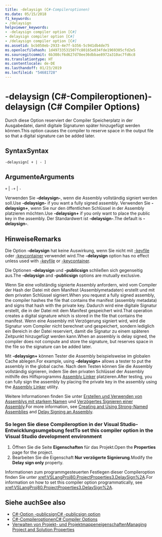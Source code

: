 ```yaml
---
title: -delaysign (C#-Compileroptionen)
ms.date: 05/15/2018
f1_keywords:
- /delaysign
helpviewer_keywords:
- -delaysign compiler option [C#]
- delaysign compiler option [C#]
- /delaysign compiler option [C#]
ms.assetid: bcb058eb-2933-4e7f-b356-5c941db4de75
ms.openlocfilehash: 1d49733531507fc80165e034fde1969305cfd2e5
ms.sourcegitcommit: 6b308cf6d627d78ee36dbbae8972a310ac7fd6c8
ms.translationtype: HT
ms.contentlocale: de-DE
ms.lasthandoff: 01/23/2019
ms.locfileid: "54681728"
---
```

# <a name="-delaysign-c-compiler-options"></a><span data-ttu-id="d8fce-102">-delaysign (C#-Compileroptionen)</span><span class="sxs-lookup"><span data-stu-id="d8fce-102">-delaysign (C# Compiler Options)</span></span>

<span data-ttu-id="d8fce-103">Durch diese Option reserviert der Compiler Speicherplatz in der Ausgabedatei, damit digitale Signaturen später hinzugefügt werden können.</span><span class="sxs-lookup"><span data-stu-id="d8fce-103">This option causes the compiler to reserve space in the output file so that a digital signature can be added later.</span></span>

## <a name="syntax"></a><span data-ttu-id="d8fce-104">Syntax</span><span class="sxs-lookup"><span data-stu-id="d8fce-104">Syntax</span></span>

```console
-delaysign[ + | - ]
```

## <a name="arguments"></a><span data-ttu-id="d8fce-105">Argumente</span><span class="sxs-lookup"><span data-stu-id="d8fce-105">Arguments</span></span>

<span data-ttu-id="d8fce-106">`+` &#124; `-`</span><span class="sxs-lookup"><span data-stu-id="d8fce-106">`+` &#124; `-`</span></span>

<span data-ttu-id="d8fce-107">Verwenden Sie **-delaysign-**, wenn die Assembly vollständig signiert werden soll.</span><span class="sxs-lookup"><span data-stu-id="d8fce-107">Use **-delaysign-** if you want a fully signed assembly.</span></span> <span data-ttu-id="d8fce-108">Verwenden Sie **-delaysign+**, wenn Sie nur den öffentlichen Schlüssel in der Assembly platzieren möchten.</span><span class="sxs-lookup"><span data-stu-id="d8fce-108">Use **-delaysign+** if you only want to place the public key in the assembly.</span></span> <span data-ttu-id="d8fce-109">Der Standardwert ist **-delaysign-**.</span><span class="sxs-lookup"><span data-stu-id="d8fce-109">The default is **-delaysign-**.</span></span>

## <a name="remarks"></a><span data-ttu-id="d8fce-110">Hinweise</span><span class="sxs-lookup"><span data-stu-id="d8fce-110">Remarks</span></span>

<span data-ttu-id="d8fce-111">Die Option **-delaysign** hat keine Auswirkung, wenn Sie nicht mit [-keyfile](../../../csharp/language-reference/compiler-options/keyfile-compiler-option.md) oder [-keycontainer](../../../csharp/language-reference/compiler-options/keycontainer-compiler-option.md) verwendet wird.</span><span class="sxs-lookup"><span data-stu-id="d8fce-111">The **-delaysign** option has no effect unless used with [-keyfile](../../../csharp/language-reference/compiler-options/keyfile-compiler-option.md) or [-keycontainer](../../../csharp/language-reference/compiler-options/keycontainer-compiler-option.md).</span></span>

<span data-ttu-id="d8fce-112">Die Optionen **-delaysign** und **-publicsign** schließen sich gegenseitig aus.</span><span class="sxs-lookup"><span data-stu-id="d8fce-112">The **-delaysign** and **-publicsign** options are mutually exclusive.</span></span>

<span data-ttu-id="d8fce-113">Wenn Sie eine vollständig signierte Assembly anfordern, wird vom Compiler der Hash der Datei mit dem Manifest (Assemblymetadaten) erstellt und mit dem privaten Schlüssel signiert.</span><span class="sxs-lookup"><span data-stu-id="d8fce-113">When you request a fully signed assembly, the compiler hashes the file that contains the manifest (assembly metadata) and signs that hash with the private key.</span></span> <span data-ttu-id="d8fce-114">Dadurch wird eine digitale Signatur erstellt, die in der Datei mit dem Manifest gespeichert wird.</span><span class="sxs-lookup"><span data-stu-id="d8fce-114">That operation creates a digital signature which is stored in the file that contains the manifest.</span></span> <span data-ttu-id="d8fce-115">Wenn eine Assembly mit Verzögerung signiert wird, wird die Signatur vom Compiler nicht berechnet und gespeichert, sondern lediglich ein Bereich in der Datei reserviert, damit die Signatur zu einem späteren Zeitpunkt hinzugefügt werden kann.</span><span class="sxs-lookup"><span data-stu-id="d8fce-115">When an assembly is delay signed, the compiler does not compute and store the signature, but reserves space in the file so the signature can be added later.</span></span>

<span data-ttu-id="d8fce-116">Mit **-delaysign+** können Tester die Assembly beispielsweise im globalen Cache ablegen.</span><span class="sxs-lookup"><span data-stu-id="d8fce-116">For example, using **-delaysign+** allows a tester to put the assembly in the global cache.</span></span> <span data-ttu-id="d8fce-117">Nach dem Testen können Sie die Assembly vollständig signieren, indem Sie den privaten Schlüssel der Assembly mithilfe des Hilfsprogramms [Assembly Linker](../../../framework/tools/al-exe-assembly-linker.md) platzieren.</span><span class="sxs-lookup"><span data-stu-id="d8fce-117">After testing, you can fully sign the assembly by placing the private key in the assembly using the [Assembly Linker](../../../framework/tools/al-exe-assembly-linker.md) utility.</span></span>

<span data-ttu-id="d8fce-118">Weitere Informationen finden Sie unter [Erstellen und Verwenden von Assemblys mit starkem Namen](../../../framework/app-domains/create-and-use-strong-named-assemblies.md) und [Verzögertes Signieren einer Assembly](../../../framework/app-domains/delay-sign-assembly.md).</span><span class="sxs-lookup"><span data-stu-id="d8fce-118">For more information, see [Creating and Using Strong-Named Assemblies](../../../framework/app-domains/create-and-use-strong-named-assemblies.md) and [Delay Signing an Assembly](../../../framework/app-domains/delay-sign-assembly.md).</span></span>

### <a name="to-set-this-compiler-option-in-the-visual-studio-development-environment"></a><span data-ttu-id="d8fce-119">So legen Sie diese Compileroption in der Visual Studio-Entwicklungsumgebung fest</span><span class="sxs-lookup"><span data-stu-id="d8fce-119">To set this compiler option in the Visual Studio development environment</span></span>

1. <span data-ttu-id="d8fce-120">Öffnen Sie die Seite **Eigenschaften** für das Projekt.</span><span class="sxs-lookup"><span data-stu-id="d8fce-120">Open the **Properties** page for the project.</span></span>
1. <span data-ttu-id="d8fce-121">Bearbeiten Sie die Eigenschaft **Nur verzögerte Signierung**.</span><span class="sxs-lookup"><span data-stu-id="d8fce-121">Modify the **Delay sign only** property.</span></span>

<span data-ttu-id="d8fce-122">Informationen zum programmgesteuerten Festlegen dieser Compileroption finden Sie unter <xref:VSLangProj80.ProjectProperties3.DelaySign%2A>.</span><span class="sxs-lookup"><span data-stu-id="d8fce-122">For information on how to set this compiler option programmatically, see <xref:VSLangProj80.ProjectProperties3.DelaySign%2A>.</span></span>

## <a name="see-also"></a><span data-ttu-id="d8fce-123">Siehe auch</span><span class="sxs-lookup"><span data-stu-id="d8fce-123">See also</span></span>

- [<span data-ttu-id="d8fce-124">C#-Option -publicsign</span><span class="sxs-lookup"><span data-stu-id="d8fce-124">C# -publicsign option</span></span>](publicsign-compiler-option.md)
- [<span data-ttu-id="d8fce-125">C#-Compileroptionen</span><span class="sxs-lookup"><span data-stu-id="d8fce-125">C# Compiler Options</span></span>](index.md)
- [<span data-ttu-id="d8fce-126">Verwalten von Projekt- und Projektmappeneigenschaften</span><span class="sxs-lookup"><span data-stu-id="d8fce-126">Managing Project and Solution Properties</span></span>](/visualstudio/ide/managing-project-and-solution-properties)
